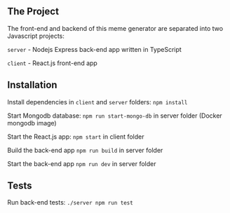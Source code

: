 ## The Project

The front-end and backend of this meme generator are separated into two Javascript projects: 

`server` - Nodejs Express back-end app written in TypeScript

`client` - React.js front-end app

## Installation

Install dependencies in `client` and `server` folders: `npm install`

Start Mongodb database: `npm run start-mongo-db` in server folder (Docker mongodb image)

Start the React.js app: `npm start` in client folder

Build the back-end app `npm run build` in server folder

Start the back-end app `npm run dev` in server folder

## Tests

Run back-end tests: `./server npm run test`


